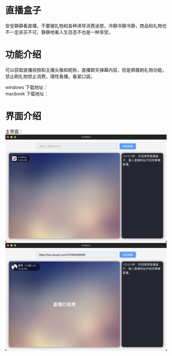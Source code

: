 # 直播盒子

安安静静看直播，不要被礼物和各种诱导消费迷惑，冷静冷静冷静，商品和礼物也不一定非买不可，静静地看人生百态不也是一种享受。

# 功能介绍

可以获取直播视频和主播头像和昵称，直播聊天弹幕内容，但是屏蔽刷礼物功能，禁止刷礼物禁止消费，理性看播，看紧口袋。

windows 下载地址：  
macbook 下载地址：

# 界面介绍

主界面：
![alt text](./analysis/image-2.png)
![alt text](./analysis/image-3.png)
